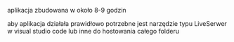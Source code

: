 aplikacja zbudowana w około 8-9 godzin

aby aplikacja działała prawidłowo potrzebne jest narzędzie typu LiveSerwer w visual studio code lub inne do hostowania całego folderu
